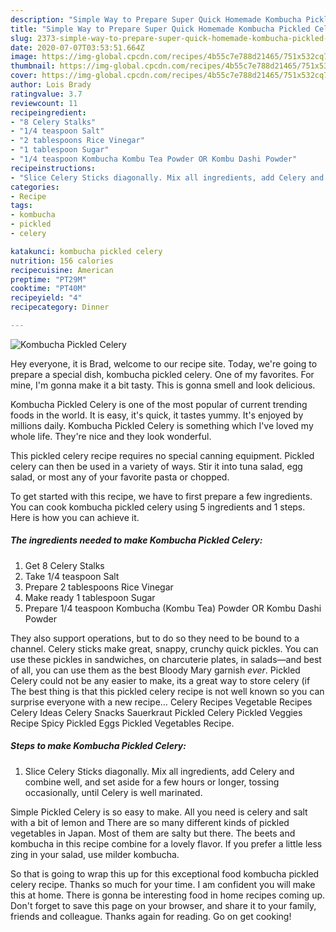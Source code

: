 ```yaml
---
description: "Simple Way to Prepare Super Quick Homemade Kombucha Pickled Celery"
title: "Simple Way to Prepare Super Quick Homemade Kombucha Pickled Celery"
slug: 2373-simple-way-to-prepare-super-quick-homemade-kombucha-pickled-celery
date: 2020-07-07T03:53:51.664Z
image: https://img-global.cpcdn.com/recipes/4b55c7e788d21465/751x532cq70/kombucha-pickled-celery-recipe-main-photo.jpg
thumbnail: https://img-global.cpcdn.com/recipes/4b55c7e788d21465/751x532cq70/kombucha-pickled-celery-recipe-main-photo.jpg
cover: https://img-global.cpcdn.com/recipes/4b55c7e788d21465/751x532cq70/kombucha-pickled-celery-recipe-main-photo.jpg
author: Lois Brady
ratingvalue: 3.7
reviewcount: 11
recipeingredient:
- "8 Celery Stalks"
- "1/4 teaspoon Salt"
- "2 tablespoons Rice Vinegar"
- "1 tablespoon Sugar"
- "1/4 teaspoon Kombucha Kombu Tea Powder OR Kombu Dashi Powder"
recipeinstructions:
- "Slice Celery Sticks diagonally. Mix all ingredients, add Celery and combine well, and set aside for a few hours or longer, tossing occasionally, until Celery is well marinated."
categories:
- Recipe
tags:
- kombucha
- pickled
- celery

katakunci: kombucha pickled celery 
nutrition: 156 calories
recipecuisine: American
preptime: "PT29M"
cooktime: "PT40M"
recipeyield: "4"
recipecategory: Dinner

---
```



![Kombucha Pickled Celery](https://img-global.cpcdn.com/recipes/4b55c7e788d21465/751x532cq70/kombucha-pickled-celery-recipe-main-photo.jpg)

Hey everyone, it is Brad, welcome to our recipe site. Today, we're going to prepare a special dish, kombucha pickled celery. One of my favorites. For mine, I'm gonna make it a bit tasty. This is gonna smell and look delicious.

Kombucha Pickled Celery is one of the most popular of current trending foods in the world. It is easy, it's quick, it tastes yummy. It's enjoyed by millions daily. Kombucha Pickled Celery is something which I've loved my whole life. They're nice and they look wonderful.

This pickled celery recipe requires no special canning equipment. Pickled celery can then be used in a variety of ways. Stir it into tuna salad, egg salad, or most any of your favorite pasta or chopped.


To get started with this recipe, we have to first prepare a few ingredients. You can cook kombucha pickled celery using 5 ingredients and 1 steps. Here is how you can achieve it.

<!--inarticleads1-->

##### The ingredients needed to make Kombucha Pickled Celery:

1. Get 8 Celery Stalks
1. Take 1/4 teaspoon Salt
1. Prepare 2 tablespoons Rice Vinegar
1. Make ready 1 tablespoon Sugar
1. Prepare 1/4 teaspoon Kombucha (Kombu Tea) Powder OR Kombu Dashi Powder


They also support operations, but to do so they need to be bound to a channel. Celery sticks make great, snappy, crunchy quick pickles. You can use these pickles in sandwiches, on charcuterie plates, in salads—and best of all, you can use them as the best Bloody Mary garnish *ever*. Pickled Celery could not be any easier to make, its a great way to store celery (if The best thing is that this pickled celery recipe is not well known so you can surprise everyone with a new recipe… Celery Recipes Vegetable Recipes Celery Ideas Celery Snacks Sauerkraut Pickled Celery Pickled Veggies Recipe Spicy Pickled Eggs Pickled Vegetables Recipe. 

<!--inarticleads2-->

##### Steps to make Kombucha Pickled Celery:

1. Slice Celery Sticks diagonally. Mix all ingredients, add Celery and combine well, and set aside for a few hours or longer, tossing occasionally, until Celery is well marinated.


Simple Pickled Celery is so easy to make. All you need is celery and salt with a bit of lemon and There are so many different kinds of pickled vegetables in Japan. Most of them are salty but there. The beets and kombucha in this recipe combine for a lovely flavor. If you prefer a little less zing in your salad, use milder kombucha. 

So that is going to wrap this up for this exceptional food kombucha pickled celery recipe. Thanks so much for your time. I am confident you will make this at home. There is gonna be interesting food in home recipes coming up. Don't forget to save this page on your browser, and share it to your family, friends and colleague. Thanks again for reading. Go on get cooking!

